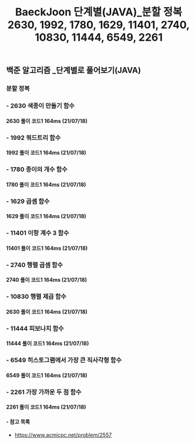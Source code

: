 ﻿---
layout: single
title: "BaeckJoon 단계별(JAVA)_분할 정복 2630, 1992, 1780, 1629, 11401, 2740, 10830, 11444, 6549, 2261"
read_time: true
categories: 
 - BaeckJoon 
tags: 
 - Algorithm
 - BaeckJoon 
last_modified_at: '2021-10-18 23:43:00 +0800'
toc: true
toc_sticky: true
toc_label: 목차
---
## 백준 알고리즘 _단계별로 풀어보기(JAVA)
### 분할 정복
### - 2630 색종이 만들기 함수

#### 2630 풀이 코드1 164ms (21/07/18)
> 
### - 1992 쿼드트리 함수

#### 1992 풀이 코드1 164ms (21/07/18)
> 
### - 1780 종이의 개수 함수

#### 1780 풀이 코드1 164ms (21/07/18)
> 
### - 1629 곱셈 함수

#### 1629 풀이 코드1 164ms (21/07/18)
> 
### - 11401 이항 계수 3 함수

#### 11401 풀이 코드1 164ms (21/07/18)
> 
### - 2740 행렬 곱셈 함수

#### 2740 풀이 코드1 164ms (21/07/18)
> 
### - 10830 행렬 제곱 함수

#### 2630 풀이 코드1 164ms (21/07/18)
>
### - 11444 피보나치 함수

#### 11444 풀이 코드1 164ms (21/07/18)
>
### - 6549 히스토그램에서 가장 큰 직사각형 함수

#### 6549 풀이 코드1 164ms (21/07/18)
>
### - 2261 가장 가까운 두 점 함수

#### 2261 풀이 코드1 164ms (21/07/18)
>


#### - 참고 목록
- https://www.acmicpc.net/problem/2557